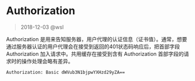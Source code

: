 # Authorization

> 2018-12-03 @wsl

Authorization 是用来告知服务器，用户代理的认证信息（证书值）。通常，想要通过服务器认证的用户代理会在接受到返回的401状态码响应后，把首部字段 Authorization 加入请求中。共用缓存在接受到含有 Authorization 首部字段的请求时的操作处理会略有差异。

```
Authorization: Basic dWVub3N1bjpwYXHzd29yZA==
```


